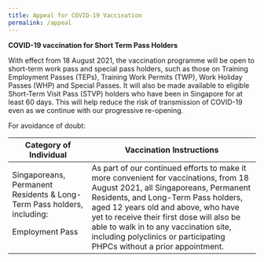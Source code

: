 ```yaml
---
title: Appeal for COVID-19 Vaccination
permalink: /appeal
---
```

**COVID-19 vaccination for Short Term Pass Holders**

With effect from 18 August 2021, the vaccination programme will be open to short-term work pass and special pass holders, such as those on Training Employment Passes (TEPs), Training Work Permits (TWP), Work Holiday Passes (WHP) and Special Passes. It will also be made available to eligible Short-Term Visit Pass (STVP) holders who have been in Singapore for
at least 60 days. This will help reduce the risk of transmission of COVID-19 even as we continue with our progressive re-opening. 

For avoidance of doubt:


| Category of Individual | Vaccination Instructions | 
| -------- | -------- | 
| Singaporeans, Permanent Residents &amp; Long-Term Pass holders, including:<p> Employment Pass| As part of our continued efforts to make it more convenient for vaccinations, from 18 August 2021, all Singaporeans, Permanent Residents, and Long-Term Pass holders, aged 12 years old and above, who have yet to receive their first dose will also be able to walk in to any vaccination site, including polyclinics or participating PHPCs without a prior appointment.   | 
















</p>